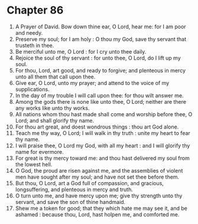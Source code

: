 # Chapter 86

1. A Prayer of David. Bow down thine ear, O Lord, hear me: for I am poor and needy.
2. Preserve my soul; for I am holy : O thou my God, save thy servant that trusteth in thee.
3. Be merciful unto me, O Lord : for I cry unto thee daily.
4. Rejoice the soul of thy servant : for unto thee, O Lord, do I lift up my soul.
5. For thou, Lord, art good, and ready to forgive; and plenteous in mercy unto all them that call upon thee.
6. Give ear, O Lord, unto my prayer; and attend to the voice of my supplications.
7. In the day of my trouble I will call upon thee: for thou wilt answer me.
8. Among the gods there is none like unto thee, O Lord; neither are there any works like unto thy works.
9. All nations whom thou hast made shall come and worship before thee, O Lord; and shall glorify thy name.
10. For thou art great, and doest wondrous things : thou art God alone.
11. Teach me thy way, O Lord; I will walk in thy truth : unite my heart to fear thy name.
12. I will praise thee, O Lord my God, with all my heart : and I will glorify thy name for evermore.
13. For great is thy mercy toward me: and thou hast delivered my soul from the lowest hell.
14. O God, the proud are risen against me, and the assemblies of violent men have sought after my soul; and have not set thee before them.
15. But thou, O Lord, art a God full of compassion, and gracious, longsuffering, and plenteous in mercy and truth.
16. O turn unto me, and have mercy upon me; give thy strength unto thy servant, and save the son of thine handmaid.
17. Shew me a token for good; that they which hate me may see it, and be ashamed : because thou, Lord, hast holpen me, and comforted me.

